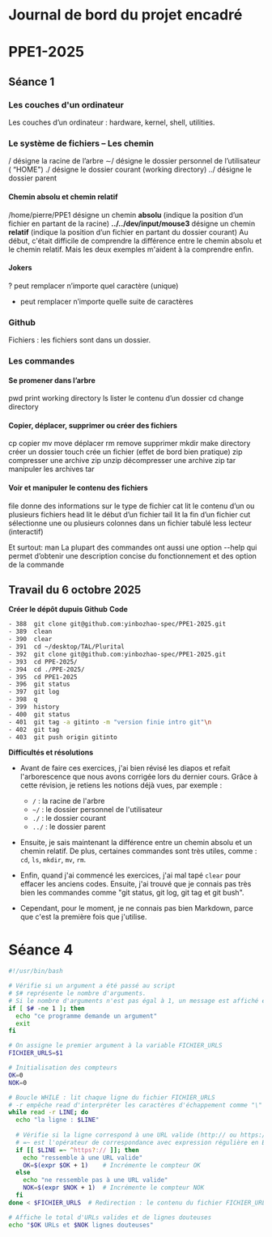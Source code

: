 # Journal de bord du projet encadré
# PPE1-2025

## Séance 1 
### Les couches d'un ordinateur 
Les couches d’un ordinateur : hardware, kernel, shell, utilities.
### Le système de fichiers – Les chemin 
/ désigne la racine de l’arbre 
∼/ désigne le dossier personnel de l’utilisateur ( “HOME") 
./ désigne le dossier courant (working directory) 
../ désigne le dossier parent
#### Chemin absolu et chemin relatif
/home/pierre/PPE1 désigne un chemin **absolu** (indique la position d’un fichier en partant de la racine)
**../../dev/input/mouse3** désigne un chemin **relatif** (indique la position d’un fichier en partant du dossier courant)
Au début, c'était difficile de comprendre la différence entre le chemin absolu et le chemin relatif. Mais les deux exemples m'aident à la comprendre enfin.
#### Jokers
? peut remplacer n’importe quel caractère (unique) 
* peut remplacer n’importe quelle suite de caractères
### Github
Fichiers : les fichiers sont dans un dossier.
### Les commandes
#### Se promener dans l’arbre
pwd print working directory
ls lister le contenu d’un dossier
cd change directory
#### Copier, déplacer, supprimer ou créer des fichiers
cp copier
mv move déplacer
rm remove supprimer
mkdir make directory créer un dossier
touch crée un fichier (effet de bord bien pratique)
zip compresser une archive zip
unzip décompresser une archive zip
tar manipuler les archives tar
#### Voir et manipuler le contenu des fichiers
file donne des informations sur le type de fichier
cat lit le contenu d’un ou plusieurs fichiers
head lit le début d’un fichier
tail lit la fin d’un fichier
cut sélectionne une ou plusieurs colonnes dans un fichier tabulé
less lecteur (interactif)

Et surtout: man
La plupart des commandes ont aussi une option --help qui permet d’obtenir une description concise du fonctionnement et des option de la
commande

## Travail du 6 octobre 2025 
**Créer le dépôt dupuis Github**
**Code**
```bash
- 388  git clone git@github.com:yinbozhao-spec/PPE1-2025.git
- 389  clean
- 390  clear
- 391  cd ~/desktop/TAL/Plurital
- 392  git clone git@github.com:yinbozhao-spec/PPE1-2025.git
- 393  cd PPE-2025/
- 394  cd ./PPE-2025/
- 395  cd PPE1-2025
- 396  git status
- 397  git log
- 398  q
- 399  history
- 400  git status
- 401  git tag -a gitinto -m "version finie intro git"\n
- 402  git tag
- 403  git push origin gitinto
```

**Difficultés et résolutions**
- Avant de faire ces exercices, j'ai bien révisé les diapos et refait l'arborescence que nous avons corrigée lors du dernier cours. Grâce à cette révision, je retiens les notions déjà vues, par exemple :
  - `/` : la racine de l'arbre
  - `~/` : le dossier personnel de l'utilisateur
  - `./` : le dossier courant
  - `../` : le dossier parent
    
- Ensuite, je sais maintenant la différence entre un chemin absolu et un chemin relatif. De plus, certaines commandes sont très utiles, comme : `cd`, `ls`, `mkdir`, `mv`, `rm`.
  
- Enfin, quand j'ai commencé les exercices, j'ai mal tapé `clear` pour effacer les anciens codes. Ensuite, j'ai trouvé que je connais pas très bien les commandes comme "git status, git log, git tag et git bush". 
  
- Cependant, pour le moment, je ne connais pas bien Markdown, parce que c'est la première fois que j'utilise.



# Séance 4
```bash
#!/usr/bin/bash

# Vérifie si un argument a été passé au script
# $# représente le nombre d'arguments. 
# Si le nombre d'arguments n'est pas égal à 1, un message est affiché et le script s'arrête.
if [ $# -ne 1 ]; then
  echo "ce programme demande un argument"
  exit
fi

# On assigne le premier argument à la variable FICHIER_URLS
FICHIER_URLS=$1

# Initialisation des compteurs
OK=0
NOK=0

# Boucle WHILE : lit chaque ligne du fichier FICHIER_URLS
# -r empêche read d'interpréter les caractères d'échappement comme "\"
while read -r LINE; do
  echo "la ligne : $LINE"
  
  # Vérifie si la ligne correspond à une URL valide (http:// ou https://)
  # =~ est l'opérateur de correspondance avec expression régulière en Bash
  if [[ $LINE =~ ^https?:// ]]; then
    echo "ressemble à une URL valide"
    OK=$(expr $OK + 1)    # Incrémente le compteur OK
  else
    echo "ne ressemble pas à une URL valide"
    NOK=$(expr $NOK + 1)  # Incrémente le compteur NOK
  fi
done < $FICHIER_URLS  # Redirection : le contenu du fichier FICHIER_URLS est utilisé comme entrée de la boucle

# Affiche le total d'URLs valides et de lignes douteuses
echo "$OK URLs et $NOK lignes douteuses"
```

